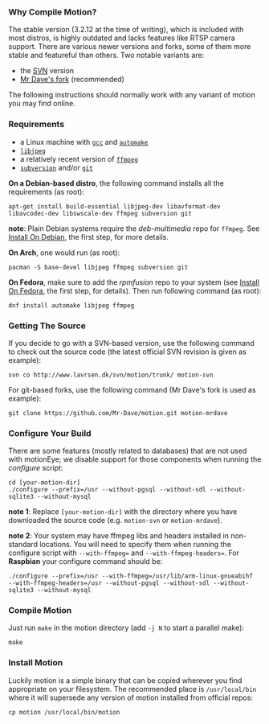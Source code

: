 ### Why Compile Motion? ###

The stable version (3.2.12 at the time of writing), which is included with most distros, is highly outdated and lacks features like RTSP camera support. There are various newer versions and forks, some of them more stable and featureful than others. Two notable variants are:

* the [SVN](http://www.lavrsen.dk/svn/motion/) version
* [Mr Dave's fork](https://github.com/Mr-Dave/motion) (recommended)

The following instructions should normally work with any variant of motion you may find online.

### Requirements ###

* a Linux machine with [`gcc`](https://gcc.gnu.org/) and [`automake`](http://www.gnu.org/software/automake/)
* [`libjpeg`](http://libjpeg.sourceforge.net/)
* a relatively recent version of [`ffmpeg`](https://www.ffmpeg.org/)
* [`subversion`](https://subversion.apache.org/) and/or [`git`](https://git-scm.com/)

**On a Debian-based distro**, the following command installs all the requirements (as root):

    apt-get install build-essential libjpeg-dev libavformat-dev libavcodec-dev libswscale-dev ffmpeg subversion git

**note**: Plain Debian systems require the *deb-multimedia* repo for `ffmpeg`. See [Install On Debian](https://github.com/ccrisan/motioneye/wiki/Install-On-Debian), the first step, for more details.

**On Arch**, one would run (as root):

    pacman -S base-devel libjpeg ffmpeg subversion git

**On Fedora**, make sure to add the *rpmfusion* repo to your system (see [Install On Fedora](https://github.com/ccrisan/motioneye/wiki/Install-On-Fedora), the first step, for details). Then run following command (as root):

    dnf install automake libjpeg ffmpeg

### Getting The Source ###

If you decide to go with a SVN-based version, use the following command to check out the source code (the latest official SVN revision is given as example):

    svn co http://www.lavrsen.dk/svn/motion/trunk/ motion-svn

For git-based forks, use the following command (Mr Dave's fork is used as example):

    git clone https://github.com/Mr-Dave/motion.git motion-mrdave

### Configure Your Build ###

There are some features (mostly related to databases) that are not used with motionEye; we disable support for those components when running the *configure* script:

    cd [your-motion-dir]
    ./configure --prefix=/usr --without-pgsql --without-sdl --without-sqlite3 --without-mysql

**note 1**: Replace `[your-motion-dir]` with the directory where you have downloaded the source code (e.g. `motion-svn` or `motion-mrdave`).

**note 2**: Your system may have ffmpeg libs and headers installed in non-standard locations. You will need to specify them when running the configure script with `--with-ffmpeg=` and `--with-ffmpeg-headers=`. For **Raspbian** your configure command should be:

    ./configure --prefix=/usr --with-ffmpeg=/usr/lib/arm-linux-gnueabihf  --with-ffmpeg-headers=/usr --without-pgsql --without-sdl --without-sqlite3 --without-mysql

### Compile Motion

Just run `make` in the motion directory (add `-j N` to start a parallel make):

    make

### Install Motion

Luckily motion is a simple binary that can be copied wherever you find appropriate on your filesystem. The recommended place is `/usr/local/bin` where it will supersede any version of motion installed from official repos:

    cp motion /usr/local/bin/motion
